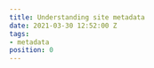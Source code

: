 ```yaml
---
title: Understanding site metadata
date: 2021-03-30 12:52:00 Z
tags:
- metadata
position: 0
---
```


